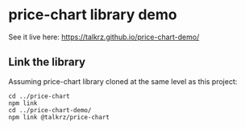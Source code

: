 # price-chart library demo

See it live here:
https://talkrz.github.io/price-chart-demo/


## Link the library

Assuming price-chart library cloned at the same level as this project:
```
cd ../price-chart
npm link
cd ../price-chart-demo/
npm link @talkrz/price-chart
```
